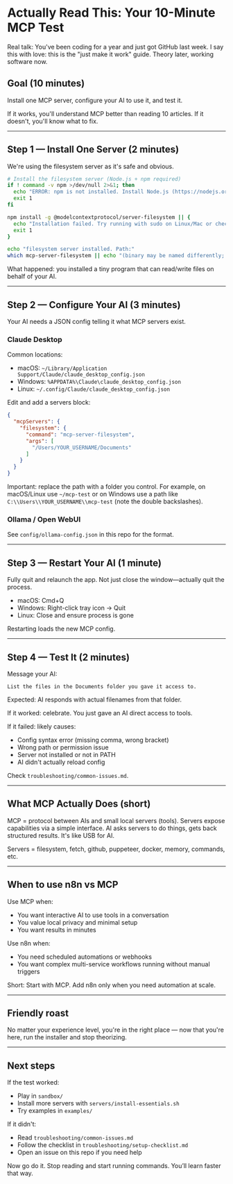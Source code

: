 # Actually Read This: Your 10-Minute MCP Test

Real talk: You've been coding for a year and just got GitHub last week. I say this with love: this is the "just make it work" guide. Theory later, working software now.

## Goal (10 minutes)
Install one MCP server, configure your AI to use it, and test it.

If it works, you'll understand MCP better than reading 10 articles. If it doesn't, you'll know what to fix.

---

## Step 1 — Install One Server (2 minutes)

We're using the filesystem server as it's safe and obvious.

```bash
# Install the filesystem server (Node.js + npm required)
if ! command -v npm >/dev/null 2>&1; then
  echo "ERROR: npm is not installed. Install Node.js (https://nodejs.org/) and try again."
  exit 1
fi

npm install -g @modelcontextprotocol/server-filesystem || {
  echo "Installation failed. Try running with sudo on Linux/Mac or check npm permissions."
  exit 1
}

echo "filesystem server installed. Path:"
which mcp-server-filesystem || echo "(binary may be named differently; check npm global bin)"
```

What happened: you installed a tiny program that can read/write files on behalf of your AI.

---

## Step 2 — Configure Your AI (3 minutes)

Your AI needs a JSON config telling it what MCP servers exist.

### Claude Desktop
Common locations:
- macOS: `~/Library/Application Support/Claude/claude_desktop_config.json`
- Windows: `%APPDATA%\Claude\claude_desktop_config.json`
- Linux: `~/.config/Claude/claude_desktop_config.json`

Edit and add a servers block:

```json
{
  "mcpServers": {
    "filesystem": {
      "command": "mcp-server-filesystem",
      "args": [
        "/Users/YOUR_USERNAME/Documents"
      ]
    }
  }
}
```

Important: replace the path with a folder you control. For example, on macOS/Linux use `~/mcp-test` or on Windows use a path like `C:\\Users\\YOUR_USERNAME\\mcp-test` (note the double backslashes).

### Ollama / Open WebUI
See `config/ollama-config.json` in this repo for the format.

---

## Step 3 — Restart Your AI (1 minute)

Fully quit and relaunch the app. Not just close the window—actually quit the process.

- macOS: Cmd+Q
- Windows: Right-click tray icon → Quit
- Linux: Close and ensure process is gone

Restarting loads the new MCP config.

---

## Step 4 — Test It (2 minutes)

Message your AI:

```
List the files in the Documents folder you gave it access to.
```

Expected: AI responds with actual filenames from that folder.

If it worked: celebrate. You just gave an AI direct access to tools.

If it failed: likely causes:
- Config syntax error (missing comma, wrong bracket)
- Wrong path or permission issue
- Server not installed or not in PATH
- AI didn't actually reload config

Check `troubleshooting/common-issues.md`.

---

## What MCP Actually Does (short)

MCP = protocol between AIs and small local servers (tools). Servers expose capabilities via a simple interface. AI asks servers to do things, gets back structured results. It's like USB for AI.

Servers = filesystem, fetch, github, puppeteer, docker, memory, commands, etc.

---

## When to use n8n vs MCP

Use MCP when:
- You want interactive AI to use tools in a conversation
- You value local privacy and minimal setup
- You want results in minutes

Use n8n when:
- You need scheduled automations or webhooks
- You want complex multi-service workflows running without manual triggers

Short: Start with MCP. Add n8n only when you need automation at scale.

---

## Friendly roast
No matter your experience level, you're in the right place — now that you're here, run the installer and stop theorizing.

---

## Next steps

If the test worked:
- Play in `sandbox/`
- Install more servers with `servers/install-essentials.sh`
- Try examples in `examples/`

If it didn't:
- Read `troubleshooting/common-issues.md`
- Follow the checklist in `troubleshooting/setup-checklist.md`
- Open an issue on this repo if you need help

Now go do it. Stop reading and start running commands. You’ll learn faster that way.
